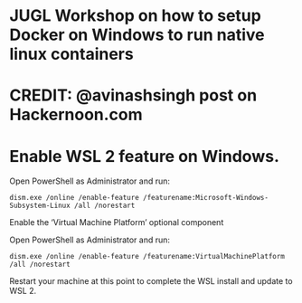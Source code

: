 # JUGL Workshop on how to setup Docker on Windows to run native linux containers
# CREDIT: @avinashsingh post on Hackernoon.com
#
# Enable WSL 2 feature on Windows.


Open PowerShell as Administrator and run:


```
dism.exe /online /enable-feature /featurename:Microsoft-Windows-Subsystem-Linux /all /norestart
```


Enable the ‘Virtual Machine Platform’ optional component

Open PowerShell as Administrator and run:

```
dism.exe /online /enable-feature /featurename:VirtualMachinePlatform /all /norestart
```

Restart your machine at this point to complete the WSL install and update to WSL 2.




